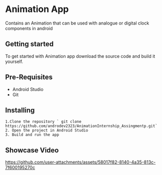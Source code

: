 # Animation App
Contains an Animation that can be used with analogue or digital clock components in android


## Getting started
To get started with Animation app
download the source code and build it yourself.

## Pre-Requisites
* Android Studio
* Git


## Installing
    1.Clone the repository ` git clone https://github.com/androdev2323/AnimationInternship_Assingmentp.git`
    2. Open the project in Android Studio
    3. Build and run the app
    

## Showcase Video




https://github.com/user-attachments/assets/58017f82-8140-4a35-813c-7f600195270c

